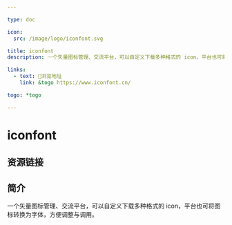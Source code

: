```yaml
---

type: doc

icon:
  src: /image/logo/iconfont.svg

title: iconfont
description: 一个矢量图标管理、交流平台，可以自定义下载多种格式的 icon，平台也可将图标转换为字体，方便调整与调用。

links:
  - text: 🧰浏览地址
    link: &togo https://www.iconfont.cn/

togo: *togo

---
```


<ShowLogo />

# iconfont

<ShowBreadcrumb />

## 资源链接

<ShowLinks />

## 简介

一个矢量图标管理、交流平台，可以自定义下载多种格式的 icon，平台也可将图标转换为字体，方便调整与调用。
